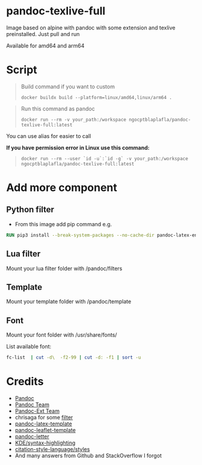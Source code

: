 pandoc-texlive-full
===
Image based on alpine with pandoc with some extension and texlive preinstalled. Just pull and run

Available for amd64 and arm64

# Script
> Build command if you want to custom
> ```shell
> docker buildx build --platform=linux/amd64,linux/arm64 .
>```

> Run this command as pandoc
> ```shell
> docker run --rm -v your_path:/workspace ngocptblaplafla/pandoc-texlive-full:latest
>```

You can use alias for easier to call

**If you have permission error in Linux use this command:**
> ```shell
> docker run --rm --user `id -u`:`id -g` -v your_path:/workspace ngocptblaplafla/pandoc-texlive-full:latest
>```

# Add more component
## Python filter
- From this image add pip command e.g.
```dockerfile
RUN pip3 install --break-system-packages --no-cache-dir pandoc-latex-environment
```

## Lua filter
Mount your lua filter folder with /pandoc/filters

## Template
Mount your template folder with /pandoc/template

## Font
Mount your font folder with /usr/share/fonts/

List available font:
```bash
fc-list  | cut -d\  -f2-99 | cut -d: -f1 | sort -u
```

# Credits
- [Pandoc](https://github.com/jgm/pandoc)
- [Pandoc Team](https://github.com/pandoc)
- [Pandoc-Ext Team](https://github.com/pandoc-ext)
- chrisaga for some [filter](https://github.com/chrisaga/hk-pandoc-filters)
- [pandoc-latex-template](https://github.com/Wandmalfarbe/pandoc-latex-template)
- [pandoc-leaflet-template](https://gitlab.com/daamien/pandoc-leaflet-template)
- [pandoc-letter](https://github.com/aaronwolen/pandoc-letter)
- [KDE/syntax-highlighting](https://github.com/KDE/syntax-highlighting)
- [citation-style-language/styles](https://github.com/citation-style-language/styles)
- And many answers from Github and StackOverflow I forgot